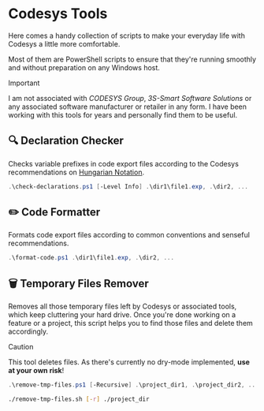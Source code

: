 # Codesys Tools

Here comes a handy collection of scripts to make your everyday life with Codesys a little more
comfortable.

Most of them are PowerShell scripts to ensure that they're running smoothly and without preparation
on any Windows host.

> [!IMPORTANT]
> I am not associated with *CODESYS Group*, *3S-Smart Software Solutions* or any associated software
> manufacturer or retailer in any form. I have been working with this tools for years and personally
> find them to be useful.

## :mag: Declaration Checker

Checks variable prefixes in code export files according to the Codesys recommendations on
[Hungarian Notation](https://content.helpme-codesys.com/en/LibDevSummary/varnames.html).

```powershell
.\check-declarations.ps1 [-Level Info] .\dir1\file1.exp, .\dir2, ...
```

## :pencil2: Code Formatter

Formats code export files according to common conventions and senseful recommendations.

```powershell
.\format-code.ps1 .\dir1\file1.exp, .\dir2, ...
```

## :wastebasket: Temporary Files Remover

Removes all those temporary files left by Codesys or associated tools, which keep cluttering your
hard drive. Once you're done working on a feature or a project, this script helps you to find those
files and delete them accordingly.

> [!CAUTION]
> This tool deletes files. As there's currently no dry-mode implemented, **use at  your own risk**!

```powershell
.\remove-tmp-files.ps1 [-Recursive] .\project_dir1, .\project_dir2, ...
```

```sh
./remove-tmp-files.sh [-r] ./project_dir
```

